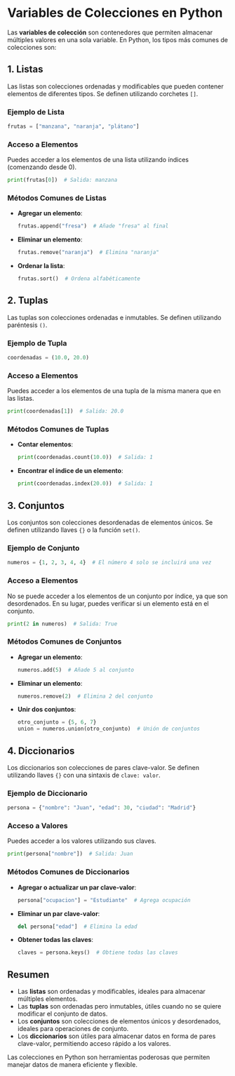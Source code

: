# Variables de Colecciones en Python

Las **variables de colección** son contenedores que permiten almacenar múltiples valores en una sola variable. En Python, los tipos más comunes de colecciones son:

## 1. Listas

Las listas son colecciones ordenadas y modificables que pueden contener elementos de diferentes tipos. Se definen utilizando corchetes `[]`.

### Ejemplo de Lista
```python
frutas = ["manzana", "naranja", "plátano"]
```

### Acceso a Elementos
Puedes acceder a los elementos de una lista utilizando índices (comenzando desde 0).
```python
print(frutas[0])  # Salida: manzana
```

### Métodos Comunes de Listas
- **Agregar un elemento**: 
  ```python
  frutas.append("fresa")  # Añade "fresa" al final
  ```

- **Eliminar un elemento**:
  ```python
  frutas.remove("naranja")  # Elimina "naranja"
  ```

- **Ordenar la lista**:
  ```python
  frutas.sort()  # Ordena alfabéticamente
  ```

## 2. Tuplas

Las tuplas son colecciones ordenadas e inmutables. Se definen utilizando paréntesis `()`.

### Ejemplo de Tupla
```python
coordenadas = (10.0, 20.0)
```

### Acceso a Elementos
Puedes acceder a los elementos de una tupla de la misma manera que en las listas.
```python
print(coordenadas[1])  # Salida: 20.0
```

### Métodos Comunes de Tuplas
- **Contar elementos**:
  ```python
  print(coordenadas.count(10.0))  # Salida: 1
  ```

- **Encontrar el índice de un elemento**:
  ```python
  print(coordenadas.index(20.0))  # Salida: 1
  ```

## 3. Conjuntos

Los conjuntos son colecciones desordenadas de elementos únicos. Se definen utilizando llaves `{}` o la función `set()`.

### Ejemplo de Conjunto
```python
numeros = {1, 2, 3, 4, 4}  # El número 4 solo se incluirá una vez
```

### Acceso a Elementos
No se puede acceder a los elementos de un conjunto por índice, ya que son desordenados. En su lugar, puedes verificar si un elemento está en el conjunto.
```python
print(2 in numeros)  # Salida: True
```

### Métodos Comunes de Conjuntos
- **Agregar un elemento**:
  ```python
  numeros.add(5)  # Añade 5 al conjunto
  ```

- **Eliminar un elemento**:
  ```python
  numeros.remove(2)  # Elimina 2 del conjunto
  ```

- **Unir dos conjuntos**:
  ```python
  otro_conjunto = {5, 6, 7}
  union = numeros.union(otro_conjunto)  # Unión de conjuntos
  ```

## 4. Diccionarios

Los diccionarios son colecciones de pares clave-valor. Se definen utilizando llaves `{}` con una sintaxis de `clave: valor`.

### Ejemplo de Diccionario
```python
persona = {"nombre": "Juan", "edad": 30, "ciudad": "Madrid"}
```

### Acceso a Valores
Puedes acceder a los valores utilizando sus claves.
```python
print(persona["nombre"])  # Salida: Juan
```

### Métodos Comunes de Diccionarios
- **Agregar o actualizar un par clave-valor**:
  ```python
  persona["ocupacion"] = "Estudiante"  # Agrega ocupación
  ```

- **Eliminar un par clave-valor**:
  ```python
  del persona["edad"]  # Elimina la edad
  ```

- **Obtener todas las claves**:
  ```python
  claves = persona.keys()  # Obtiene todas las claves
  ```

## Resumen

- Las **listas** son ordenadas y modificables, ideales para almacenar múltiples elementos.
- Las **tuplas** son ordenadas pero inmutables, útiles cuando no se quiere modificar el conjunto de datos.
- Los **conjuntos** son colecciones de elementos únicos y desordenados, ideales para operaciones de conjunto.
- Los **diccionarios** son útiles para almacenar datos en forma de pares clave-valor, permitiendo acceso rápido a los valores.

Las colecciones en Python son herramientas poderosas que permiten manejar datos de manera eficiente y flexible.
